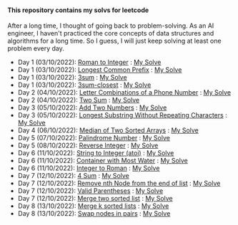 #### This repository contains my solvs for leetcode
After a long time, I thought of going back to problem-solving. As an AI engineer, I haven't practiced the core concepts  of data structures and algorithms for a long time.
So I guess, I will just keep solving at least one problem every day.


- Day 1 (03/10/2022): [Roman to Integer](https://leetcode.com/problems/roman-to-integer/) : [My Solve](https://github.com/Sifat-Ahmed/leetcode-solve/blob/main/13.roman_to_int.py)
- Day 1 (03/10/2022): [Longest Common Prefix](https://leetcode.com/problems/longest-common-prefix) : [My Solve](https://github.com/Sifat-Ahmed/leetcode-solve/blob/main/17.longestcommonprefix.py)
- Day 1 (03/10/2022): [3sum](https://leetcode.com/problems/3sum) : [My Solve](https://github.com/Sifat-Ahmed/leetcode-solve/blob/main/15.3sum.py)
- Day 1 (03/10/2022): [3sum-closest](https://leetcode.com/problems/3sum-closest) : [My Solve](https://github.com/Sifat-Ahmed/leetcode-solve/blob/main/16.3sum-closest.py)
- Day 2 (04/10/2022): [Letter Combinations of a Phone Number](https://leetcode.com/problems/letter-combinations-of-a-phone-number) : [My Solve](https://github.com/Sifat-Ahmed/leetcode-solve/blob/main/14.letter-combination-phn.py)
- Day 2 (04/10/2022): [Two Sum](https://leetcode.com/problems/two-sum/) : [My Solve](https://github.com/Sifat-Ahmed/leetcode-solve/blob/main/1.two-sum.py)
- Day 3 (05/10/2022): [Add Two Numbers](https://leetcode.com/problems/add-two-numbers/) : [My Solve](https://github.com/Sifat-Ahmed/leetcode-solve/blob/main/2.add-two-numbers.py)
- Day 3 (05/10/2022): [Longest Substring Without Repeating Characters](https://leetcode.com/problems/longest-substring-without-repeating-characters/) : [My Solve](https://github.com/Sifat-Ahmed/leetcode-solve/blob/main/3.longest-substring-without-repeating-characters.py)
- Day 4 (06/10/2022): [Median of Two Sorted Arrays](https://leetcode.com/problems/median-of-two-sorted-arrays/) : [My Solve](https://github.com/Sifat-Ahmed/leetcode-solve/blob/main/4.median-of-two-sorted-arrays.py)
- Day 5 (07/10/2022): [Palindrome Number](https://leetcode.com/problems/palindrome-number/) : [My Solve](https://github.com/Sifat-Ahmed/leetcode-solve/blob/main/9.palindrome-number.py)
- Day 5 (08/10/2022): [Reverse Integer](https://leetcode.com/problems/reverse-integer/) : [My Solve](https://github.com/Sifat-Ahmed/leetcode-solve/blob/main/7.reverse-integer.py)
- Day 6 (11/10/2022): [String to Integer (atoi)](https://leetcode.com/problems/string-to-integer-atoi) : [My Solve](https://github.com/Sifat-Ahmed/leetcode-solve/blob/main/8.string-to-integer-atoi.py)
- Day 6 (11/10/2022): [Container with Most Water](https://leetcode.com/problems/container-with-most-water) : [My Solve](https://github.com/Sifat-Ahmed/leetcode-solve/blob/main/11.container-with-most-water.py)
- Day 6 (11/10/2022): [Integer to Roman](https://leetcode.com/problems/integer-to-roman) : [My Solve](https://github.com/Sifat-Ahmed/leetcode-solve/blob/main/12.integer-to-roman.py)
- Day 7 (12/10/2022): [4 Sum](https://leetcode.com/problems/4sum) : [My Solve](https://github.com/Sifat-Ahmed/leetcode-solve/blob/main/18.4sum.py)
- Day 7 (12/10/2022): [Remove nth Node from the end of list](https://leetcode.com/problems/remove-nth-node-from-end-of-list) : [My Solve](https://github.com/Sifat-Ahmed/leetcode-solve/blob/main/19.remove-nth-node-from-end-of-list.py)
- Day 7 (12/10/2022): [Valid Parentheses](https://leetcode.com/problems/valid-parentheses/) : [My Solve](https://github.com/Sifat-Ahmed/leetcode-solve/blob/main/20.valid-parentheses.py)
- Day 7 (12/10/2022): [Merge two sorted list](https://leetcode.com/problems/merge-two-sorted-lists/) : [My Solve](https://github.com/Sifat-Ahmed/leetcode-solve/blob/main/21.merge-two-sorted-lists.py)
- Day 8 (13/10/2022): [Merge k sorted lists](https://leetcode.com/problems/merge-k-sorted-lists) : [My Solve](https://github.com/Sifat-Ahmed/leetcode-solve/blob/main/23.merge-k-sorted-lists.py)
- Day 8 (13/10/2022): [Swap nodes in pairs](https://leetcode.com/problems/swap-nodes-in-pairs) : [My Solve](https://github.com/Sifat-Ahmed/leetcode-solve/blob/main/24.swap-nodes-in-pairs.py) 

